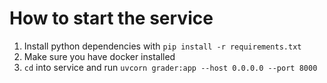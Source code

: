 # How to start the service
1. Install python dependencies with `pip install -r requirements.txt`
2. Make sure you have docker installed
3. `cd` into service and run `uvcorn grader:app --host 0.0.0.0 --port 8000`
